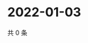 # 2022-01-03

共 0 条

<!-- BEGIN WEIBO -->
<!-- 最后更新时间 Mon Jan 03 2022 02:00:39 GMT+0800 (China Standard Time) -->

<!-- END WEIBO -->
